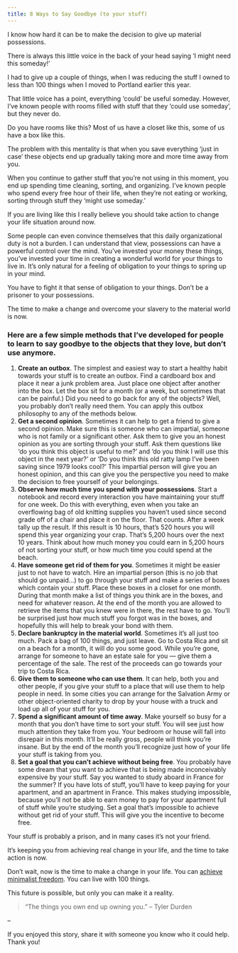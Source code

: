 ```yaml
---
title: 8 Ways to Say Goodbye (to your stuff)
---
```


I know how hard it can be to make the decision to give up material
possessions.

There is always this little voice in the back of your head saying ‘I might
need this someday!’

I had to give up a couple of things, when I was reducing the stuff I owned to
less than 100 things when I moved to Portland earlier this year.

That little voice has a point, everything ‘could’ be useful someday. However,
I’ve known people with rooms filled with stuff that they ‘could use someday’,
but they never do.

Do you have rooms like this? Most of us have a closet like this, some of us
have a box like this.

The problem with this mentality is that when you save everything ‘just in
case’ these objects end up gradually taking more and more time away from you.

When you continue to gather stuff that you’re not using in this moment, you
end up spending time cleaning, sorting, and organizing. I’ve known people who
spend every free hour of their life, when they’re not eating or working,
sorting through stuff they ‘might use someday.’

If you are living like this I really believe you should take action to change
your life situation around now.

Some people can even convince themselves that this daily organizational duty
is not a burden. I can understand that view, possessions can have a powerful
control over the mind. You’ve invested your money these things, you’ve
invested your time in creating a wonderful world for your things to live in.
It’s only natural for a feeling of obligation to your things to spring up in
your mind.

You have to fight it that sense of obligation to your things. Don’t be a
prisoner to your possessions.

The time to make a change and overcome your slavery to the material world is
now.

<h3>Here are a few simple methods that I’ve developed for people to learn to say goodbye to the objects that they love, but don’t use anymore.  </h3>


  1. **Create an outbox**. The simplest and easiest way to start a healthy habit towards your stuff is to create an outbox. Find a cardboard box and place it near a junk problem area. Just place one object after another into the box. Let the box sit for a month (or a week, but sometimes that can be painful.) Did you need to go back for any of the objects? Well, you probably don’t really need them. You can apply this outbox philosophy to any of the methods below.
  2. **Get a second opinion**. Sometimes it can help to get a friend to give a second opinion. Make sure this is someone who can impartial, someone who is not family or a significant other. Ask them to give you an honest opinion as you are sorting through your stuff. Ask them questions like ‘do you think this object is useful to me?’ and ‘do you think I will use this object in the next year?’ or ‘Do you think this old ratty lamp I’ve been saving since 1979 looks cool?’ This impartial person will give you an honest opinion, and this can give you the perspective you need to make the decision to free yourself of your belongings.
  3. **Observe how much time you spend with your possessions**. Start a notebook and record every interaction you have maintaining your stuff for one week. Do this with everything, even when you take an overflowing bag of old knitting supplies you haven’t used since second grade off of a chair and place it on the floor. That counts. After a week tally up the result. If this result is 10 hours, that’s 520 hours you will spend this year organizing your crap. That’s 5,200 hours over the next 10 years. Think about how much money you could earn in 5,200 hours of not sorting your stuff, or how much time you could spend at the beach.
  4. **Have someone get rid of them for you**. Sometimes it might be easier just to not have to watch. Hire an impartial person (this is no job that should go unpaid…) to go through your stuff and make a series of boxes which contain your stuff. Place these boxes in a closet for one month. During that month make a list of things you think are in the boxes, and need for whatever reason. At the end of the month you are allowed to retrieve the items that you knew were in there, the rest have to go. You’ll be surprised just how much stuff you forgot was in the boxes, and hopefully this will help to break your bond with them.
  5. **Declare bankruptcy in the material world**. Sometimes it’s all just too much. Pack a bag of 100 things, and just leave. Go to Costa Rica and sit on a beach for a month, it will do you some good. While you’re gone, arrange for someone to have an estate sale for you — give them a percentage of the sale. The rest of the proceeds can go towards your trip to Costa Rica.
  6. **Give them to someone who can use them**. It can help, both you and other people, if you give your stuff to a place that will use them to help people in need. In some cities you can arrange for the Salvation Army or other object-oriented charity to drop by your house with a truck and load up all of your stuff for you.
  7. **Spend a significant amount of time away**. Make yourself so busy for a month that you don’t have time to sort your stuff. You will see just how much attention they take from you. Your bedroom or house will fall into disrepair in this month. It’ll be really gross, people will think you’re insane. But by the end of the month you’ll recognize just how of your life your stuff is taking from you.
  8. **Set a goal that you can’t achieve without being free**. You probably have some dream that you want to achieve that is being made inconceivably expensive by your stuff. Say you wanted to study aboard in France for the summer? If you have lots of stuff, you’ll have to keep paying for your apartment, and an apartment in France. This makes studying impossible, because you’ll not be able to earn money to pay for your apartment full of stuff while you’re studying. Set a goal that’s impossible to achieve without get rid of your stuff. This will give you the incentive to become free.

Your stuff is probably a prison, and in many cases it’s not your friend.

It’s keeping you from achieving real change in your life, and the time to take
action is now.

Don’t wait, now is the time to make a change in your life. You can [achieve
minimalist freedom](http://www.farbeyondthestars.com/?p=737). You can live
with 100 things.

This future is possible, but only you can make it a reality.

> “The things you own end up owning you.” – Tyler Durden

–

If you enjoyed this story, share it with someone you know who it could help.
Thank you!
